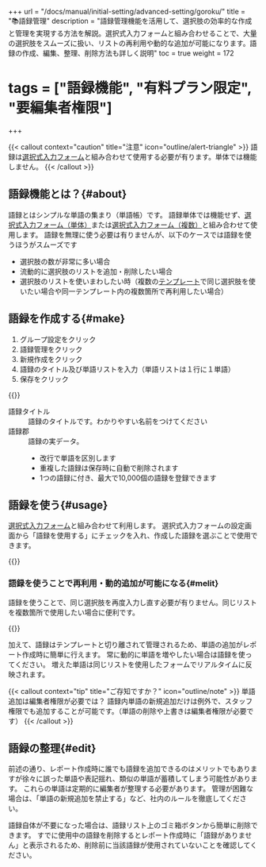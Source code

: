 +++
url = "/docs/manual/initial-setting/advanced-setting/goroku/"
title = "📚語録管理"
description = "語録管理機能を活用して、選択肢の効率的な作成と管理を実現する方法を解説。選択式入力フォームと組み合わせることで、大量の選択肢をスムーズに扱い、リストの再利用や動的な追加が可能になります。語録の作成、編集、整理、削除方法も詳しく説明"
toc = true
weight = 172
# tags = ["語録機能", "有料プラン限定", "要編集者権限"]
+++

{{< callout context="caution" title="注意" icon="outline/alert-triangle" >}}
語録は[選択式入力フォーム](/docs/manual/initial-setting/template/selects/#plain)と組み合わせて使用する必要が有ります。単体では機能しません。
{{< /callout >}}

## 語録機能とは？{#about}

語録とはシンプルな単語の集まり（単語帳）です。
語録単体では機能せず、[選択式入力フォーム（単体）](/docs/manual/initial-setting/template/selects/#plain)または[選択式入力フォーム（複数）](/docs/manual/initial-setting/template/selects/#multiple)と組み合わせて使用します。
語録を無理に使う必要は有りませんが、以下のケースでは語録を使うほうがスムーズです

- 選択肢の数が非常に多い場合
- 流動的に選択肢のリストを追加・削除したい場合
- 選択肢のリストを使いまわしたい時（複数の[テンプレート](/docs/manual/initial-setting/template/make/)で同じ選択肢を使いたい場合や同一テンプレート内の複数箇所で再利用したい場合）

## 語録を作成する{#make}

1. グループ設定をクリック
1. 語録管理をクリック
1. 新規作成をクリック
1. 語録のタイトル及び単語リストを入力（単語リストは１行に１単語）
1. 保存をクリック

{{<icatch filename="make-word-list" msg="語録とは単語帳みたいなイメージだよ">}}

<dl class="basic">
  <dt>語録タイトル</dt>
  <dd>語録のタイトルです。わかりやすい名前をつけてください</dd>
  <dt>語録郡</dt>
  <dd>語録の実データ。<br><ul><li>改行で単語を区別します</li><li>重複した語録は保存時に自動で削除されます</li><li>1つの語録に付き、最大で10,000個の語録を登録できます</li></ul></dd>
</dl>

## 語録を使う{#usage}

[選択式入力フォーム](/docs/manual/initial-setting/template/selects/#plain)と組み合わせて利用します。
選択式入力フォームの設定画面から「語録を使用する」にチェックを入れ、作成した語録を選ぶことで使用できます。

{{<iTablet filename="goroku" msg="テンプレートの編集画面から語録を使用するにチェックを入れます" alice="here">}}

### 語録を使うことで再利用・動的追加が可能になる{#melit}

語録を使うことで、同じ選択肢を再度入力し直す必要が有りません。同じリストを複数箇所で使用したい場合に便利です。

{{<iTablet filename="gorokuWrite" msg="語録を使った選択肢の入力例です。同じリストが再利用できるので便利だね" alice="ok">}}

加えて、語録はテンプレートと切り離されて管理されるため、単語の追加がレポート作成時に簡単に行えます。
常に動的に単語を増やしたい場合は語録を使ってください。
増えた単語は同じリストを使用したフォームでリアルタイムに反映されます。

{{< callout context="tip" title="ご存知ですか？" icon="outline/note" >}}
単語追加は編集者権限が必要では？
語録内単語の新規追加だけは例外で、スタッフ権限でも追加することが可能です。（単語の削除や上書きは編集者権限が必要です）
{{< /callout >}}

## 語録の整理{#edit}

前述の通り、レポート作成時に誰でも語録を追加できるのはメリットでもありますが徐々に誤った単語や表記揺れ、類似の単語が蓄積してしまう可能性があります。
これらの単語は定期的に編集者が整理する必要があります。
管理が困難な場合は、「単語の新規追加を禁止する」など、社内のルールを徹底してください。

語録自体が不要になった場合は、語録リスト上のゴミ箱ボタンから簡単に削除できます。
すでに使用中の語録を削除するとレポート作成時に「語録がありません」と表示されるため、削除前に当該語録が使用されていないことを確認してください。
